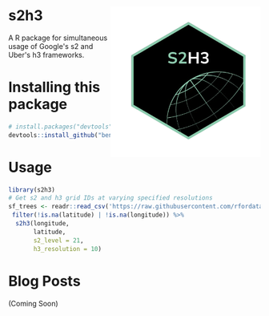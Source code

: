 # s2h3  <a href='https://github.com/benyamindsmith/s2h3'><img src='https://github.com/benyamindsmith/s2h3/blob/main/logo.png' align="right" height="300" /></a>

A R package for simultaneous usage of Google's s2 and Uber's h3 frameworks.

# Installing this package

```r
# install.packages("devtools")
devtools::install_github("benyamindsmith/s2h3")
```

# Usage

```r
library(s2h3)
# Get s2 and h3 grid IDs at varying specified resolutions
sf_trees <- readr::read_csv('https://raw.githubusercontent.com/rfordatascience/tidytuesday/master/data/2020/2020-01-28/sf_trees.csv') %>%
 filter(!is.na(latitude) | !is.na(longitude)) %>%
  s2h3(longitude,
       latitude,
       s2_level = 21,
       h3_resolution = 10)
```
# Blog Posts

(Coming Soon)


